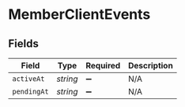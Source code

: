 # MemberClientEvents


## Fields

| Field              | Type               | Required           | Description        |
| ------------------ | ------------------ | ------------------ | ------------------ |
| `activeAt`         | *string*           | :heavy_minus_sign: | N/A                |
| `pendingAt`        | *string*           | :heavy_minus_sign: | N/A                |